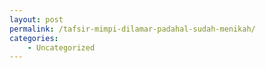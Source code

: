 ```yaml
---
layout: post
permalink: /tafsir-mimpi-dilamar-padahal-sudah-menikah/
categories:
    - Uncategorized
---
```


